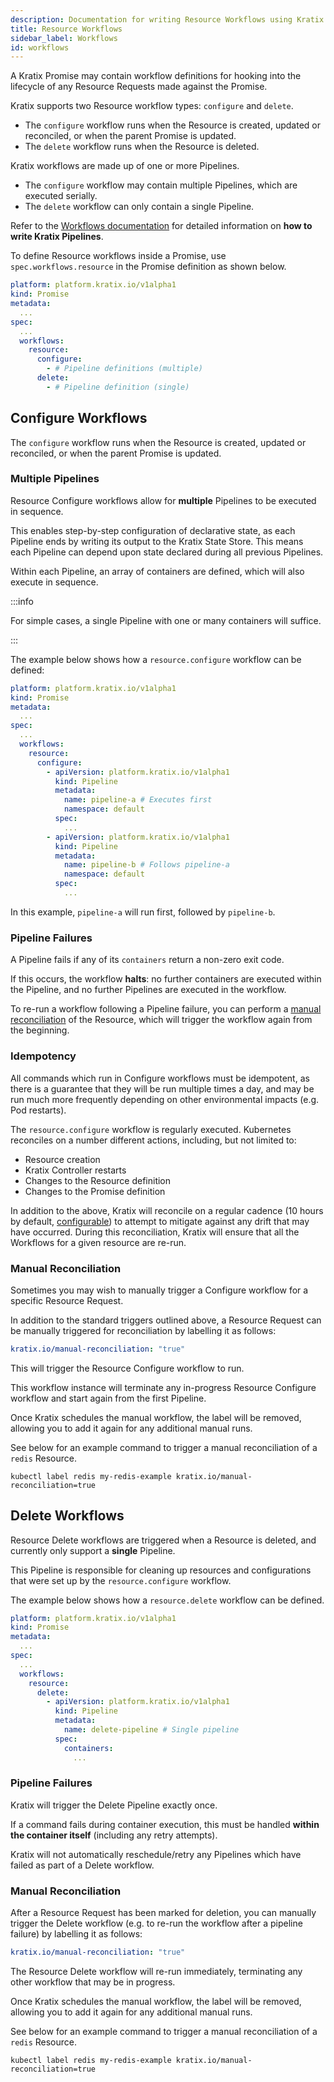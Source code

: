 ```yaml
---
description: Documentation for writing Resource Workflows using Kratix Pipelines, covering how Kratix internally executes the Pipeline containers
title: Resource Workflows
sidebar_label: Workflows
id: workflows
---
```


A Kratix Promise may contain workflow definitions for hooking into the lifecycle of any
Resource Requests made against the Promise.

Kratix supports two Resource workflow types: `configure` and `delete`.

- The `configure` workflow runs when the Resource is created, updated or reconciled, or
  when the parent Promise is updated.
- The `delete` workflow runs when the Resource is deleted.

Kratix workflows are made up of one or more Pipelines.

- The `configure` workflow may contain multiple Pipelines, which are executed serially.
- The `delete` workflow can only contain a single Pipeline.

Refer to the [Workflows documentation](../workflows) for detailed information on **how to
write Kratix Pipelines**.

To define Resource workflows inside a Promise, use `spec.workflows.resource` in the
Promise definition as shown below.

```yaml
platform: platform.kratix.io/v1alpha1
kind: Promise
metadata:
  ...
spec:
  ...
  workflows:
    resource:
      configure:
        - # Pipeline definitions (multiple)
      delete:
        - # Pipeline definition (single)
```


## Configure Workflows

The `configure` workflow runs when the Resource is created, updated or reconciled, or
when the parent Promise is updated.

### Multiple Pipelines

Resource Configure workflows allow for **multiple** Pipelines to be executed in
sequence.

This enables step-by-step configuration of declarative state, as each Pipeline
ends by writing its output to the Kratix State Store. This means each Pipeline can depend
upon state declared during all previous Pipelines.

Within each Pipeline, an array of containers are defined, which will also execute in
sequence.

:::info

For simple cases, a single Pipeline with one or many containers will suffice.

:::

The example below shows how a `resource.configure` workflow can be defined:

```yaml
platform: platform.kratix.io/v1alpha1
kind: Promise
metadata:
  ...
spec:
  ...
  workflows:
    resource:
      configure:
        - apiVersion: platform.kratix.io/v1alpha1
          kind: Pipeline
          metadata:
            name: pipeline-a # Executes first
            namespace: default
          spec:
            ...
        - apiVersion: platform.kratix.io/v1alpha1
          kind: Pipeline
          metadata:
            name: pipeline-b # Follows pipeline-a
            namespace: default
          spec:
            ...
```

In this example, `pipeline-a` will run first, followed by `pipeline-b`.

### Pipeline Failures

A Pipeline fails if any of its `containers` return a non-zero exit code.

If this occurs, the workflow **halts**: no further containers are executed within the
Pipeline, and no further Pipelines are executed in the workflow.

To re-run a workflow following a Pipeline failure, you can perform a
[manual reconciliation](#manual-reconciliation) of the Resource, which will trigger the
workflow again from the beginning.

### Idempotency

All commands which run in Configure workflows must be idempotent, as there is a guarantee
that they will be run multiple times a day, and may be run much more frequently depending
on other environmental impacts (e.g. Pod restarts).

The `resource.configure` workflow is regularly executed. Kubernetes reconciles on a number
different actions, including, but not limited to:

- Resource creation
- Kratix Controller restarts
- Changes to the Resource definition
- Changes to the Promise definition

In addition to the above, Kratix will reconcile on a regular cadence (10 hours by 
default, [configurable](/main/reference/kratix-config/config)) to attempt to
mitigate against any drift that may have occurred. During this reconciliation,
Kratix will ensure that all the Workflows for a given resource are re-run.

### Manual Reconciliation

Sometimes you may wish to manually trigger a Configure workflow for a specific Resource
Request.

In addition to the standard triggers outlined above, a Resource Request can be manually
triggered for reconciliation by labelling it as follows:

```yaml
kratix.io/manual-reconciliation: "true"
```

This will trigger the Resource Configure workflow to run.

This workflow instance will terminate any in-progress Resource Configure workflow and
start again from the first Pipeline.

Once Kratix schedules the manual workflow, the label will be removed, allowing you to add
it again for any additional manual runs.

See below for an example command to trigger a manual reconciliation of a `redis` Resource.

```
kubectl label redis my-redis-example kratix.io/manual-reconciliation=true
```

## Delete Workflows

Resource Delete workflows are triggered when a Resource is deleted, and currently only
support a **single** Pipeline.

This Pipeline is responsible for cleaning up resources and configurations that were set up
by the `resource.configure` workflow.

The example below shows how a `resource.delete` workflow can be defined.

```yaml
platform: platform.kratix.io/v1alpha1
kind: Promise
metadata:
  ...
spec:
  ...
  workflows:
    resource:
      delete:
        - apiVersion: platform.kratix.io/v1alpha1
          kind: Pipeline
          metadata:
            name: delete-pipeline # Single pipeline
          spec:
            containers:
              ...
```

### Pipeline Failures

Kratix will trigger the Delete Pipeline exactly once.

If a command fails during container execution, this must be handled **within the container
itself** (including any retry attempts).

Kratix will not automatically reschedule/retry any Pipelines which have failed as part of a Delete
workflow.

### Manual Reconciliation

After a Resource Request has been marked for deletion, you can manually trigger
the Delete workflow (e.g. to re-run the workflow after a pipeline failure) by
labelling it as follows:

```yaml
kratix.io/manual-reconciliation: "true"
```

The Resource Delete workflow will re-run immediately, terminating any other
workflow that may be in progress.

Once Kratix schedules the manual workflow, the label will be removed, allowing
you to add it again for any additional manual runs.

See below for an example command to trigger a manual reconciliation of a `redis` Resource.

```
kubectl label redis my-redis-example kratix.io/manual-reconciliation=true
```
